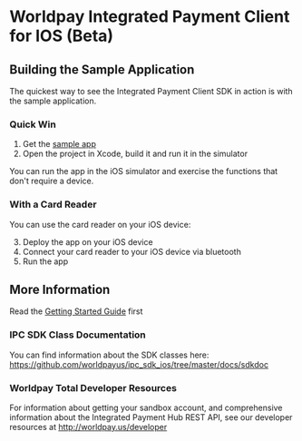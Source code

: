 # Worldpay Integrated Payment Client for IOS (Beta)

## Building the Sample Application
The quickest way to see the Integrated Payment Client SDK in action is with the sample application.

### Quick Win
1.  Get the [sample app](http://github.com/worldpayus/ipc_sdk_ios/tree/master/sampleapp) 
2.  Open the project in Xcode, build it and run it in the simulator

You can run the app in the iOS simulator and exercise the functions that don't require a device.

### With a Card Reader
You can use the card reader on your iOS device:

3.  Deploy the app on your iOS device
4.  Connect your card reader to your iOS device via bluetooth
5.  Run the app

## More Information
Read the [Getting Started Guide](https://github.com/worldpayus/ipc_sdk_ios/blob/master/docs/Getting%20Started%20with%20the%20Worldpay%20IPC%20SDK%20for%20iOS%20beta%201.pdf) first

### IPC SDK Class Documentation
You can find information about the SDK classes here: https://github.com/worldpayus/ipc_sdk_ios/tree/master/docs/sdkdoc

### Worldpay Total Developer Resources
For information about getting your sandbox account, and comprehensive information about the Integrated Payment Hub REST API, see our developer resources at http://worldpay.us/developer


